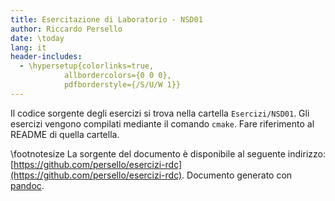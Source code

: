 ```yaml
---
title: Esercitazione di Laboratorio - NSD01
author: Riccardo Persello
date: \today
lang: it
header-includes:
  - \hypersetup{colorlinks=true,
            allbordercolors={0 0 0},
            pdfborderstyle={/S/U/W 1}}
---
```


Il codice sorgente degli esercizi si trova nella cartella `Esercizi/NSD01`.
Gli esercizi vengono compilati mediante il comando `cmake`. Fare riferimento al README di quella cartella.

\footnotesize
La sorgente del documento è disponibile al seguente indirizzo: [https://github.com/persello/esercizi-rdc](https://github.com/persello/esercizi-rdc). Documento generato con [pandoc](https://pandoc.org).